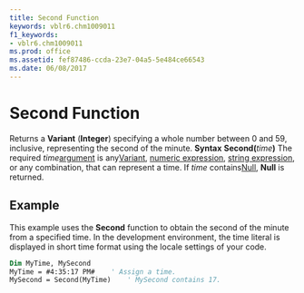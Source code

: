 ```yaml
---
title: Second Function
keywords: vblr6.chm1009011
f1_keywords:
- vblr6.chm1009011
ms.prod: office
ms.assetid: fef87486-ccda-23e7-04a5-5e484ce66543
ms.date: 06/08/2017
---
```



# Second Function



Returns a  **Variant** (**Integer**) specifying a whole number between 0 and 59, inclusive, representing the second of the minute.
 **Syntax**
 **Second(**_time_**)**
The required  _time_[argument](vbe-glossary.md) is any[Variant](vbe-glossary.md), [numeric expression](vbe-glossary.md), [string expression](vbe-glossary.md), or any combination, that can represent a time. If  _time_ contains[Null](vbe-glossary.md),  **Null** is returned.

## Example

This example uses the  **Second** function to obtain the second of the minute from a specified time. In the development environment, the time literal is displayed in short time format using the locale settings of your code.


```vb
Dim MyTime, MySecond
MyTime = #4:35:17 PM#    ' Assign a time.
MySecond = Second(MyTime)    ' MySecond contains 17.


```


